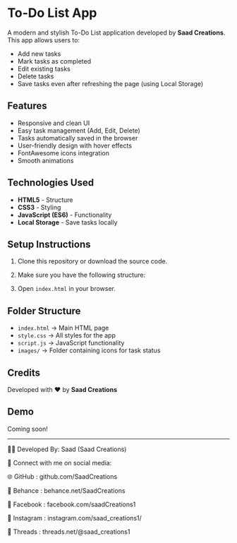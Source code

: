 # To-Do List App

A modern and stylish To-Do List application developed by **Saad Creations**.  
This app allows users to:

- Add new tasks
- Mark tasks as completed
- Edit existing tasks
- Delete tasks
- Save tasks even after refreshing the page (using Local Storage)

## Features

- Responsive and clean UI
- Easy task management (Add, Edit, Delete)
- Tasks automatically saved in the browser
- User-friendly design with hover effects
- FontAwesome icons integration
- Smooth animations

## Technologies Used

- **HTML5** - Structure
- **CSS3** - Styling
- **JavaScript (ES6)** - Functionality
- **Local Storage** - Save tasks locally

## Setup Instructions

1. Clone this repository or download the source code.
2. Make sure you have the following structure:


3. Open `index.html` in your browser.

## Folder Structure

- `index.html` → Main HTML page
- `style.css` → All styles for the app
- `script.js` → JavaScript functionality
- `images/` → Folder containing icons for task status

## Credits

Developed with ❤️ by **Saad Creations**

## Demo

Coming soon!

---


👨‍💻 Developed By:
Saad (Saad Creations)

📣 Connect with me on social media:

🌐 GitHub : github.com/SaadCreations

🎨 Behance : behance.net/SaadCreations

📘 Facebook : facebook.com/saadCreations1

📸 Instagram : instagram.com/saad_creations1/

🧵 Threads : threads.net/@saad_creations1
